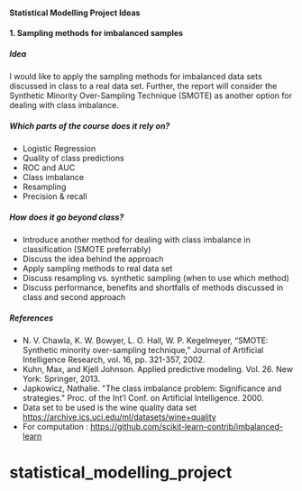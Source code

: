 #### Statistical Modelling Project Ideas

#### 1. Sampling methods for imbalanced samples

##### Idea
I would like to apply the sampling methods for imbalanced data sets discussed in class to a real data set. Further, the report will consider the Synthetic Minority Over-Sampling Technique (SMOTE) as another option for dealing with class imbalance.

##### Which parts of the course does it rely on?
* Logistic Regression
* Quality of class predictions
* ROC and AUC
* Class imbalance
* Resampling
* Precision & recall

##### How does it go beyond class?
* Introduce another method for dealing with class imbalance in classification (SMOTE preferrably)
* Discuss the idea behind the approach
* Apply sampling methods to real data set
* Discuss resampling vs. synthetic sampling (when to use which method)
* Discuss performance, benefits and shortfalls of methods discussed in class and second approach

##### References
* N. V. Chawla, K. W. Bowyer, L. O. Hall, W. P. Kegelmeyer, “SMOTE: Synthetic minority over-sampling technique,” Journal of Artificial Intelligence Research, vol. 16, pp. 321-357, 2002.
* Kuhn, Max, and Kjell Johnson. Applied predictive modeling. Vol. 26. New York: Springer, 2013.
* Japkowicz, Nathalie. "The class imbalance problem: Significance and strategies." Proc. of the Int’l Conf. on Artificial Intelligence. 2000.
* Data set to be used is the wine quality data set https://archive.ics.uci.edu/ml/datasets/wine+quality
* For computation : https://github.com/scikit-learn-contrib/imbalanced-learn
# statistical_modelling_project
